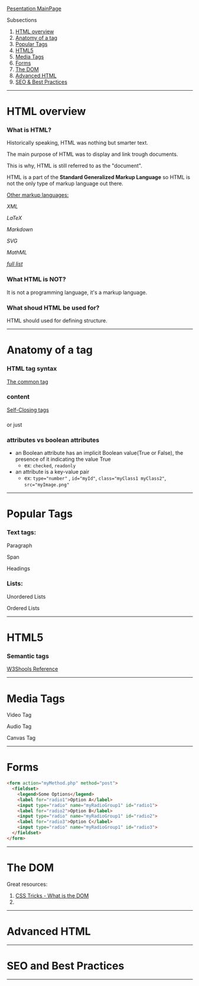 [Pesentation MainPage](readme.md)

Subsections

1. [HTML overview](#HTMLoverview)
2. [Anatomy of a tag](#TagAnathomy)
3. [Popular Tags](#PopularTags)
4. [HTML5](#HTML5)
5. [Media Tags](#mediaTags)
6. [Forms](#forms)
7. [The DOM](#theDOM)
8. [Advanced HTML](#advancedHTML)
9. [SEO & Best Practices](#SEOandBP)



---



<h1 id="HTMLoverview">HTML overview</h1>

### What is HTML?

Historically speaking, HTML was nothing but smarter text.

The main purpose of HTML was to display and link trough documents.

This is why, HTML is still referred to as the "document".

HTML is  a part of the **Standard Generalized Markup Language** so HTML is not the only type of markup language out there.

<u>Other markup  languages:</u> 

*XML* 

*LaTeX* 

*Markdown*

*SVG* 

*MathML* 

*[full list](https://en.wikipedia.org/wiki/List_of_markup_languages)*



### What HTML is NOT?

It is not a programming language, it's a markup  language. 





### What shoud HTML be used for?

HTML should used for defining structure.



---



<h1 id="TagAnathomy">Anatomy of a tag</h1>



### HTML tag syntax 



<u>The common tag</u>

### <tag attribute property="value">content</tag>

<u>Self-Closing tags</u>

### <tag attribute/> 

or just

###  <tag attribute>



### attributes vs boolean attributes

- an Boolean attribute has an implicit Boolean value(True or False), the presence of it indicating the value True
  - ex: `checked`, `readonly`
- an attribute is a key-value pair 
  - ex: `type="number"` , `id="myId"`, `class="myClass1 myClass2"`, `src="myImage.png"`



---



<h1 id="PopularTags">Popular Tags</h1>



### Text tags:

Paragraph 

Span

Headings



### Lists:

Unordered Lists

Ordered Lists







----



<h1 id="HTML5">HTML5</h1>



### Semantic tags

[W3Shools Reference](https://www.w3schools.com/html/html5_semantic_elements.asp)





---



<h1 id="mediaTags">Media Tags</h1>



Video Tag



Audio Tag



Canvas Tag



----



<h1 id="forms">Forms</h1>



```HTML
<form action="myMethod.php" method="post">
  <fieldset>
    <legend>Some Options</legend>
    <label for="radio1">Option A</label>
    <input type="radio" name="myRadioGroup1" id="radio1">
    <label for="radio2">Option B</label>
    <input type="radio" name="myRadioGroup1" id="radio2">
    <label for="radio3">Option C</label>
    <input type="radio" name="myRadioGroup1" id="radio3"> 
  </fieldset>
</form>
```





---



<h1 id="theDOM">The DOM</h1>



Great resources:

1. [CSS Tricks - What is the DOM ](https://css-tricks.com/dom/)
2. 



---



<h1 id="advancedHTML">Advanced HTML</h1>







----



<h1 id="SEOandBP">SEO and Best Practices</h1>









---

